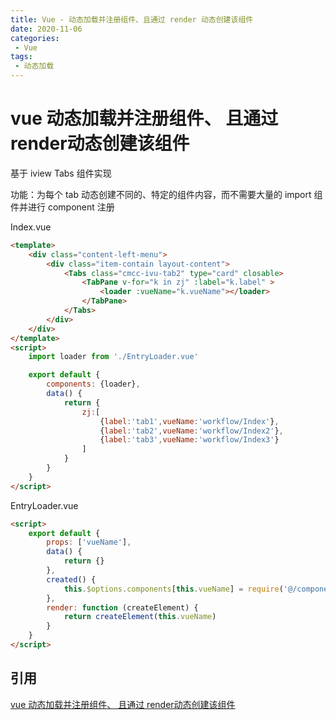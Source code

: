 ```yaml
---
title: Vue - 动态加载并注册组件、且通过 render 动态创建该组件
date: 2020-11-06
categories:
 - Vue
tags:
 - 动态加载
---
```


# vue 动态加载并注册组件、 且通过 render动态创建该组件

基于 iview Tabs 组件实现

功能：为每个 tab 动态创建不同的、特定的组件内容，而不需要大量的 import 组件并进行 component 注册

Index.vue

```html
<template>
    <div class="content-left-menu">
        <div class="item-contain layout-content">
            <Tabs class="cmcc-ivu-tab2" type="card" closable>
                <TabPane v-for="k in zj" :label="k.label" >
                    <loader :vueName="k.vueName"></loader>
                </TabPane>
            </Tabs>
        </div>
    </div>
</template>
<script>
    import loader from './EntryLoader.vue'

    export default {
        components: {loader},
        data() {
            return {
                zj:[
                    {label:'tab1',vueName:'workflow/Index'},
                    {label:'tab2',vueName:'workflow/Index2'},
                    {label:'tab3',vueName:'workflow/Index3'}
                ]
            }
        }
    }
</script>
```

EntryLoader.vue

```html
<script>
    export default {
        props: ['vueName'],
        data() {
            return {}
        },
        created() {
            this.$options.components[this.vueName] = require('@/components/' + this.vueName + '.vue')
        },
        render: function (createElement) {
            return createElement(this.vueName)
        }
    }
</script>
```

## 引用

[vue 动态加载并注册组件、 且通过 render动态创建该组件](https://www.jianshu.com/p/fd89a2074943)
